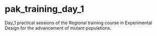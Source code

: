 # pak_training_day_1
Day_1 practical sessions of the Regional training course in Experimental Design for the advancement of mutant populations.
